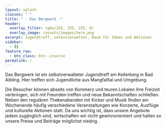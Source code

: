 ```yaml
---
layout: splash
classes: " "
title: " - Das Bergwerk -"
header:
  overlay_filter: rgba(255, 255, 255, 0)
  overlay_image: /assets/images/hero.png
excerpt: Jugendtreff, selbstverwaltet, Raum für Ideen und Aktionen
sidebar:
  - {}
feature_row:
  - btn_class: btn--inverse
permalink: /
---
```

Das Bergwerk ist ein selbstverwalteter Jugendtreff am Kellerberg in Bad Aibling. Hier treffen sich Jugendliche aus Mangfalltal und Umgebung.

Die Besucher können abseits von Kommerz und teuren Lokalen ihre Freizeit verbringen, sich mit Freunden treffen und neue Bekanntschaften schließen. Neben den regulären Thekenabenden mit Kicker und Musik finden am Wochenende häufig verschiedene Veranstaltungen wie Konzerte, Ausflüge und kulturelle Aktionen statt. Da uns wichtig ist, dass unsere Angebote jedem zugänglich sind, wirtschaften wir nicht gewinnorientiert und halten so unsere Preise und Beiträge möglichst niedrig.
